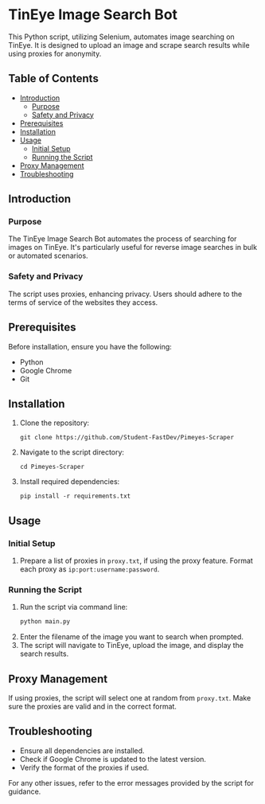 # TinEye Image Search Bot

This Python script, utilizing Selenium, automates image searching on TinEye. It is designed to upload an image and scrape search results while using proxies for anonymity.

## Table of Contents
- [Introduction](#introduction)
  - [Purpose](#purpose)
  - [Safety and Privacy](#safety-and-privacy)
- [Prerequisites](#prerequisites)
- [Installation](#installation)
- [Usage](#usage)
  - [Initial Setup](#initial-setup)
  - [Running the Script](#running-the-script)
- [Proxy Management](#proxy-management)
- [Troubleshooting](#troubleshooting)

## Introduction

### Purpose
The TinEye Image Search Bot automates the process of searching for images on TinEye. It's particularly useful for reverse image searches in bulk or automated scenarios.

### Safety and Privacy
The script uses proxies, enhancing privacy. Users should adhere to the terms of service of the websites they access.

## Prerequisites
Before installation, ensure you have the following:
- Python
- Google Chrome
- Git

## Installation

1. Clone the repository:
   ```
   git clone https://github.com/Student-FastDev/Pimeyes-Scraper
   ```
2. Navigate to the script directory:
   ```
   cd Pimeyes-Scraper
   ```
3. Install required dependencies:
   ```
   pip install -r requirements.txt
   ```

## Usage

### Initial Setup
1. Prepare a list of proxies in `proxy.txt`, if using the proxy feature. Format each proxy as `ip:port:username:password`.

### Running the Script
1. Run the script via command line:
   ```bash
   python main.py
   ```
2. Enter the filename of the image you want to search when prompted.
3. The script will navigate to TinEye, upload the image, and display the search results.

## Proxy Management
If using proxies, the script will select one at random from `proxy.txt`. Make sure the proxies are valid and in the correct format.

## Troubleshooting
- Ensure all dependencies are installed.
- Check if Google Chrome is updated to the latest version.
- Verify the format of the proxies if used.

For any other issues, refer to the error messages provided by the script for guidance.
